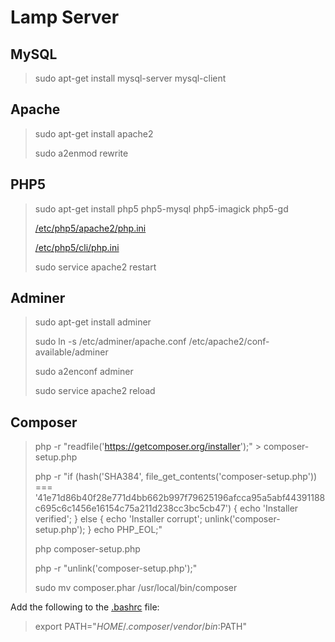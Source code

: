 # Lamp Server

## MySQL
> sudo apt-get install mysql-server mysql-client

## Apache
> sudo apt-get install apache2
>
> sudo a2enmod rewrite

## PHP5
> sudo apt-get install php5 php5-mysql php5-imagick php5-gd
>
> [/etc/php5/apache2/php.ini](etc/php5/apache2/php.ini)
>
> [/etc/php5/cli/php.ini](etc/php5/cli/php.ini)
>
> sudo service apache2 restart

## Adminer
> sudo apt-get install adminer
>
> sudo ln -s /etc/adminer/apache.conf /etc/apache2/conf-available/adminer
>
> sudo a2enconf adminer
>
> sudo service apache2 reload

## Composer
> php -r "readfile('https://getcomposer.org/installer');" > composer-setup.php
>
> php -r "if (hash('SHA384', file_get_contents('composer-setup.php')) === '41e71d86b40f28e771d4bb662b997f79625196afcca95a5abf44391188c695c6c1456e16154c75a211d238cc3bc5cb47') { echo 'Installer verified'; } else { echo 'Installer corrupt'; unlink('composer-setup.php'); } echo PHP_EOL;"
>
> php composer-setup.php
>
> php -r "unlink('composer-setup.php');"
>
> sudo mv composer.phar /usr/local/bin/composer

Add the following to the [.bashrc](home/user/.bashrc) file:
> export PATH="$HOME/.composer/vendor/bin:$PATH"

